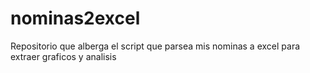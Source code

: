 # nominas2excel
Repositorio que alberga el script que parsea mis nominas a excel para extraer graficos y analisis
